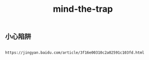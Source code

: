 ﻿---
layout: default
title: mind-the-trap
---
## 小心陷阱
```

https://jingyan.baidu.com/article/3f16e00310c2a02591c103fd.html

```
